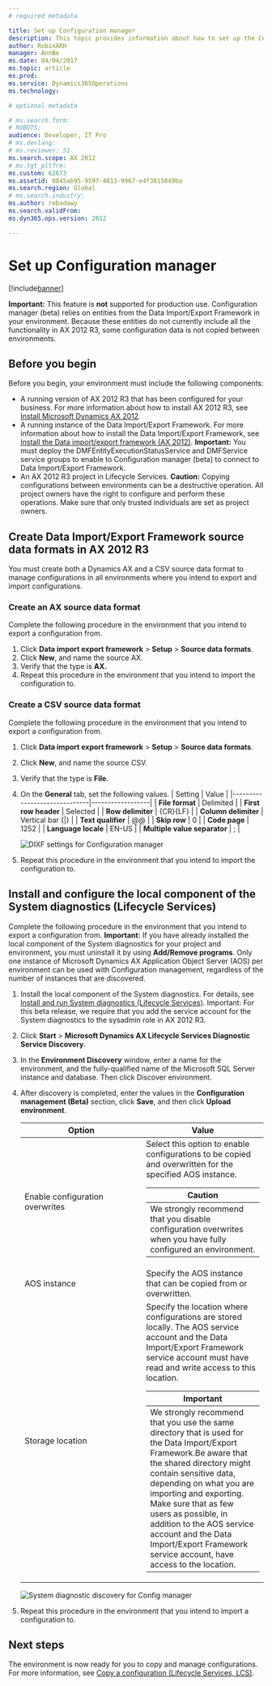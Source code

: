 ```yaml
---
# required metadata

title: Set up Configuration manager
description: This topic provides information about how to set up the Configuration manager.
author: RobinARH
manager: AnnBe
ms.date: 04/04/2017
ms.topic: article
ms.prod: 
ms.service: Dynamics365Operations
ms.technology: 

# optional metadata

# ms.search.form: 
# ROBOTS: 
audience: Developer, IT Pro
# ms.devlang: 
# ms.reviewer: 51
ms.search.scope: AX 2012
# ms.tgt_pltfrm: 
ms.custom: 62673
ms.assetid: 0845ab95-9597-4813-9967-e4f3815849ba
ms.search.region: Global
# ms.search.industry: 
ms.author: robadawy
ms.search.validFrom: 
ms.dyn365.ops.version: 2012

---
```


# Set up Configuration manager

[!include[banner](../includes/banner.md)]




**Important:** This feature is **not** supported for production use. Configuration manager (beta) relies on entities from the Data Import/Export Framework in your environment. Because these entities do not currently include all the functionality in AX 2012 R3, some configuration data is not copied between environments.

## Before you begin
Before you begin, your environment must include the following components:

-   A running version of AX 2012 R3 that has been configured for your business. For more information about how to install AX 2012 R3, see [Install Microsoft Dynamics AX 2012](http://technet.microsoft.com/library/fbe52b68-1294-4398-b233-f8ec37c6d531(AX.60).aspx).
-   A running instance of the Data Import/Export Framework. For more information about how to install the Data Import/Export Framework, see [Install the Data import/export framework (AX 2012)](./ax-2012/install-dixf.md). **Important:** You must deploy the DMFEntityExecutionStatusService and DMFService service groups to enable to Configuration manager (beta) to connect to Data Import/Export Framework.
-   An AX 2012 R3 project in Lifecycle Services. **Caution:** Copying configurations between environments can be a destructive operation. All project owners have the right to configure and perform these operations. Make sure that only trusted individuals are set as project owners.

## Create Data Import/Export Framework source data formats in AX 2012 R3
You must create both a Dynamics AX and a CSV source data format to manage configurations in all environments where you intend to export and import configurations.

### Create an AX source data format

Complete the following procedure in the environment that you intend to export a configuration from.

1.  Click **Data import export framework** &gt; **Setup** &gt; **Source data formats**.
2.  Click **New**, and name the source AX.
3.  Verify that the type is **AX.**
4.  Repeat this procedure in the environment that you intend to import the configuration to.

### Create a CSV source data format

Complete the following procedure in the environment that you intend to export a configuration from.

1.  Click **Data import export framework** &gt; **Setup** &gt; **Source data formats**.
2.  Click **New**, and name the source CSV.
3.  Verify that the type is **File**.
4.  On the **General** tab, set the following values.
    | Setting                      | Value            |
    |------------------------------|------------------|
    | **File format**              | Delimited        |
    | **First row header**         | Selected         |
    | **Row delimiter**            | {CR}{LF}         |
    | **Column delimiter**         | Vertical bar {|} |
    | **Text qualifier**           | @@               |
    | **Skip row**                 | 0                |
    | **Code page**                | 1252             |
    | **Language locale**          | EN-US            |
    | **Multiple value separator** | ;                |

    ![DIXF settings for Configuration manager](./media/dixfconfigurationmanager.png)
5.  Repeat this procedure in the environment that you intend to import the configuration to.

## Install and configure the local component of the System diagnostics (Lifecycle Services)
Complete the following procedure in the environment that you intend to export a configuration from. **Important:** If you have already installed the local component of the System diagnostics for your project and environment, you must uninstall it by using **Add/Remove programs**. Only one instance of Microsoft Dynamics AX Application Object Server (AOS) per environment can be used with Configuration management, regardless of the number of instances that are discovered.

1.  Install the local component of the System diagnostics. For details, see [Install and run System diagnostics (Lifecycle Services)](./ax-2012/install-run-system-diagnostics-lcs.md). Important: For this beta release, we require that you add the service account for the System diagnostics to the sysadmin role in AX 2012 R3.
2.  Click **Start** &gt; **Microsoft Dynamics AX Lifecycle Services Diagnostic Service Discovery**.
3.  In the **Environment Discovery** window, enter a name for the environment, and the fully-qualified name of the Microsoft SQL Server instance and database. Then click Discover environment.
4.  After discovery is completed, enter the values in the **Configuration management (Beta)** section, click **Save**, and then click **Upload environment**.
    <table>
    <colgroup>
    <col width="50%" />
    <col width="50%" />
    </colgroup>
    <thead>
    <tr class="header">
    <th>Option</th>
    <th>Value</th>
    </tr>
    </thead>
    <tbody>
    <tr class="odd">
    <td><span class="ui">Enable configuration overwrites</span></td>
    <td>Select this option to enable configurations to be copied and overwritten for the specified AOS instance.
    <div class="alert">
    <table>
    <thead>
    <tr class="header">
    <th><strong>Caution</strong></th>
    </tr>
    </thead>
    <tbody>
    <tr class="odd">
    <td>We strongly recommend that you disable configuration overwrites when you have fully configured an environment.</td>
    </tr>
    </tbody>
    </table>
    </div></td>
    </tr>
    <tr class="even">
    <td><span class="ui">AOS instance</span></td>
    <td>Specify the AOS instance that can be copied from or overwritten.</td>
    </tr>
    <tr class="odd">
    <td><span class="ui">Storage location</span></td>
    <td>Specify the location where configurations are stored locally. The AOS service account and the Data Import/Export Framework service account must have read and write access to this location.
    <div class="alert">
    <table>
    <thead>
    <tr class="header">
    <th><strong>Important</strong></th>
    </tr>
    </thead>
    <tbody>
    <tr class="odd">
    <td>We strongly recommend that you use the same directory that is used for the Data Import/Export Framework.Be aware that the shared directory might contain sensitive data, depending on what you are importing and exporting. Make sure that as few users as possible, in addition to the AOS service account and the Data Import/Export Framework service account, have access to the location.</td>
    </tr>
    </tbody>
    </table>
    </div></td>
    </tr>
    </tbody>
    </table>

    ![System diagnostic discovery for Config manager](./media/systemdiagnosticconfigurationmanagerdiscoverysettings.png)
5.  Repeat this procedure in the environment that you intend to import a configuration to.

## Next steps
The environment is now ready for you to copy and manage configurations. For more information, see [Copy a configuration (Lifecycle Services, LCS)](copy-configuration-lcs.md).



